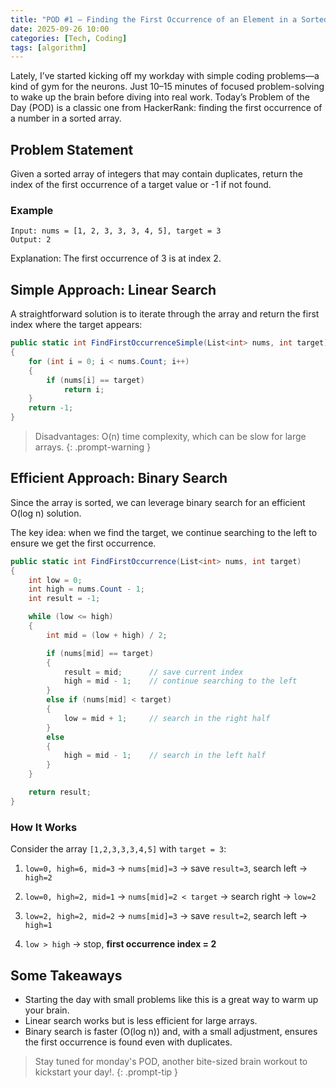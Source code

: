 ```yaml
---
title: "POD #1 – Finding the First Occurrence of an Element in a Sorted Array"
date: 2025-09-26 10:00
categories: [Tech, Coding]
tags: [algorithm]
---
```


Lately, I’ve started kicking off my workday with simple coding problems—a kind of gym for the neurons. Just 10–15 minutes of focused problem-solving to wake up the brain before diving into real work. Today’s Problem of the Day (POD) is a classic one from HackerRank: finding the first occurrence of a number in a sorted array.

## Problem Statement
Given a sorted array of integers that may contain duplicates, return the index of the first occurrence of a target value or -1 if not found.

### Example
```
Input: nums = [1, 2, 3, 3, 3, 4, 5], target = 3
Output: 2
```
Explanation: The first occurrence of 3 is at index 2.

## Simple Approach: Linear Search
A straightforward solution is to iterate through the array and return the first index where the target appears:
``` csharp
public static int FindFirstOccurrenceSimple(List<int> nums, int target)
{
    for (int i = 0; i < nums.Count; i++)
    {
        if (nums[i] == target)
            return i;
    }
    return -1;
}
```

> Disadvantages: O(n) time complexity, which can be slow for large arrays.
{: .prompt-warning }

## Efficient Approach: Binary Search
Since the array is sorted, we can leverage binary search for an efficient O(log n) solution.

The key idea: when we find the target, we continue searching to the left to ensure we get the first occurrence.
``` csharp
public static int FindFirstOccurrence(List<int> nums, int target)
{
    int low = 0;
    int high = nums.Count - 1;
    int result = -1;

    while (low <= high)
    {
        int mid = (low + high) / 2;

        if (nums[mid] == target)
        {
            result = mid;      // save current index
            high = mid - 1;    // continue searching to the left
        }
        else if (nums[mid] < target)
        {
            low = mid + 1;     // search in the right half
        }
        else
        {
            high = mid - 1;    // search in the left half
        }
    }

    return result;
}
```

### How It Works
Consider the array `[1,2,3,3,3,4,5]` with `target = 3`:

1. `low=0, high=6, mid=3` → `nums[mid]=3` → save `result=3`, search left → `high=2`

2. `low=0, high=2, mid=1` → `nums[mid]=2 < target` → search right → `low=2`

3. `low=2, high=2, mid=2` → `nums[mid]=3` → save `result=2`, search left → `high=1`

4. `low > high` → stop, **first occurrence index = 2**

## Some Takeaways
- Starting the day with small problems like this is a great way to warm up your brain.
- Linear search works but is less efficient for large arrays.
- Binary search is faster (O(log n)) and, with a small adjustment, ensures the first occurrence is found even with duplicates.

> Stay tuned for monday's POD, another bite-sized brain workout to kickstart your day!.
{: .prompt-tip }
